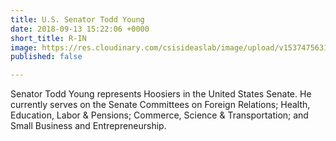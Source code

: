 ```yaml
---
title: U.S. Senator Todd Young
date: 2018-09-13 15:22:06 +0000
short_title: R-IN
image: https://res.cloudinary.com/csisideaslab/image/upload/v1537475631/health-commission/Young_Todd.jpg
published: false

---
```

Senator Todd Young represents Hoosiers in the United States Senate. He currently serves on the Senate Committees on Foreign Relations; Health, Education, Labor & Pensions; Commerce, Science & Transportation; and Small Business and Entrepreneurship.
